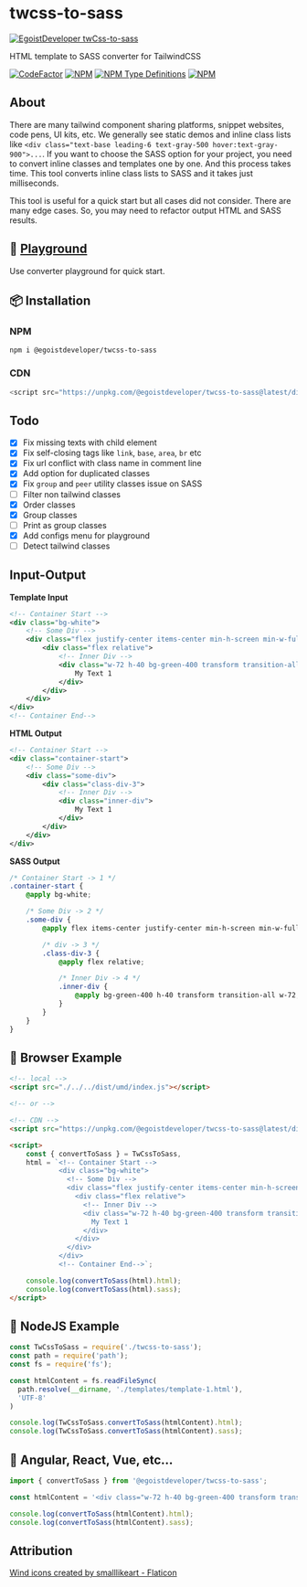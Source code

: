 # twcss-to-sass
[![EgoistDeveloper twCss-to-sass](https://preview.dragon-code.pro/EgoistDeveloper/twCss-to-sass.svg)](https://github.com/EgoistDeveloper/twcss-to-sass)

HTML template to SASS converter for TailwindCSS

[![CodeFactor](https://www.codefactor.io/repository/github/egoistdeveloper/twcss-to-sass/badge)](https://www.codefactor.io/repository/github/egoistdeveloper/twcss-to-sass)
[![NPM](https://img.shields.io/npm/v/@egoistdeveloper/twcss-to-sass)](https://www.npmjs.com/package/@egoistdeveloper/twcss-to-sass)
[![NPM Type Definitions](https://img.shields.io/npm/types/@egoistdeveloper/twcss-to-sass)](https://www.npmjs.com/package/@egoistdeveloper/twcss-to-sass)
[![NPM](https://img.shields.io/npm/l/@egoistdeveloper/twcss-to-sass)](https://github.com/EgoistDeveloper/twcss-to-sass/blob/dev/LICENSE)

## About

There are many tailwind component sharing platforms, snippet websites, code pens, UI kits, etc. We generally see static demos and inline class lists like `<div class="text-base leading-6 text-gray-500 hover:text-gray-900">...`. If you want to choose the SASS option for your project, you need to convert inline classes and templates one by one. And this process takes time. This tool converts inline class lists to SASS and it takes just milliseconds.

This tool is useful for a quick start but all cases did not consider. There are many edge cases. So, you may need to refactor output HTML and SASS results.

## 🚀 [Playground](https://egoistdeveloper.github.io/twcss-to-sass-playground)

Use converter playground for quick start.

## 📦 Installation

### NPM

```dsconfig
npm i @egoistdeveloper/twcss-to-sass
```

### CDN

```javascript
<script src="https://unpkg.com/@egoistdeveloper/twcss-to-sass@latest/dist/umd/index.js"></script>
```

## Todo

- [x] Fix missing texts with child element
- [x] Fix self-closing tags like `link`, `base`, `area`, `br` etc
- [x] Fix url conflict with class name in comment line
- [x] Add option for duplicated classes
- [x] Fix `group` and `peer` utility classes issue on SASS
- [ ] Filter non tailwind classes
- [x] Order classes
- [x] Group classes
- [ ] Print as group classes
- [x] Add configs menu for playground
- [ ] Detect tailwind classes

## Input-Output

**Template Input**

```xml
<!-- Container Start -->
<div class="bg-white">
	<!-- Some Div -->
	<div class="flex justify-center items-center min-h-screen min-w-full">
		<div class="flex relative">
			<!-- Inner Div -->
			<div class="w-72 h-40 bg-green-400 transform transition-all">
				My Text 1
			</div>
		</div>
	</div>
</div>
<!-- Container End-->
```

**HTML Output**

```xml
<!-- Container Start -->
<div class="container-start">
    <!-- Some Div -->
    <div class="some-div">
        <div class="class-div-3">
            <!-- Inner Div -->
            <div class="inner-div">
                My Text 1
            </div>
        </div>
    </div>
</div>
```

**SASS Output**

```scss
/* Container Start -> 1 */
.container-start {
    @apply bg-white;

    /* Some Div -> 2 */
    .some-div {
        @apply flex items-center justify-center min-h-screen min-w-full;

        /* div -> 3 */
        .class-div-3 {
            @apply flex relative;

            /* Inner Div -> 4 */
            .inner-div {
                @apply bg-green-400 h-40 transform transition-all w-72;
            }
        }
    }
}
```

## 🔰 Browser Example

```html
<!-- local -->
<script src="./../../dist/umd/index.js"></script>

<!-- or -->

<!-- CDN -->
<script src="https://unpkg.com/@egoistdeveloper/twcss-to-sass@latest/dist/umd/index.js"></script>

<script>
    const { convertToSass } = TwCssToSass,
    html = `<!-- Container Start -->
            <div class="bg-white">
              <!-- Some Div -->
              <div class="flex justify-center items-center min-h-screen min-w-full">
                <div class="flex relative">
                  <!-- Inner Div -->
                  <div class="w-72 h-40 bg-green-400 transform transition-all">
                    My Text 1
                  </div>
                </div>
              </div>
            </div>
            <!-- Container End-->`;

    console.log(convertToSass(html).html);
    console.log(convertToSass(html).sass);
</script>
```

## 🔰 NodeJS Example

```javascript
const TwCssToSass = require('./twcss-to-sass');
const path = require('path');
const fs = require('fs');

const htmlContent = fs.readFileSync(
  path.resolve(__dirname, './templates/template-1.html'),
  'UTF-8'
)

console.log(TwCssToSass.convertToSass(htmlContent).html);
console.log(TwCssToSass.convertToSass(htmlContent).sass);

```

## 🔰 Angular, React, Vue, etc...

```javascript
import { convertToSass } from '@egoistdeveloper/twcss-to-sass';

const htmlContent = '<div class="w-72 h-40 bg-green-400 transform transition-all">My Text 1</div>';

console.log(convertToSass(htmlContent).html);
console.log(convertToSass(htmlContent).sass);

```

## Attribution

<a href="https://www.flaticon.com/free-icons/wind" title="wind icons">Wind icons created by smalllikeart - Flaticon</a>
